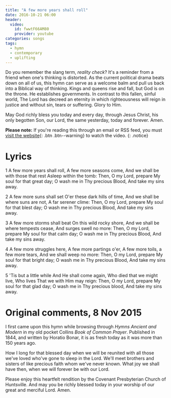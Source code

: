 ```yaml
---
title: "A few more years shall roll"
date: 2016-10-21 06:00
header:
  video:
    id: fwwtF66AM80
    provider: youtube
categories: songs
tags:
  - hymn
  - contemporary
  - uplifting
---
```

Do you remember the slang term, *reality check*?  It's a reminder from a friend when one's thinking is distorted.  As the current political drama beats down on all of us, this hymn can serve as a welcome balm and pull us back into a Biblical way of thinking.  Kings and queens rise and fall, but God is on the throne.  He establishes governments.  In contrast to this fallen, sinful world, The Lord has decreed an eternity in which righteousness will reign in justice and without sin, tears or suffering.  Glory to Him.

May God richly bless you today and every day, through Jesus Christ, his only begotten Son, our Lord, the same yesterday, today and forever.  Amen.

**Please note:** If you're reading this through an email or RSS feed, you must [visit the website](/songs/a-few-more-years-shall-roll/){: .btn .btn--warning} to watch the video.
{: .notice}

# Lyrics #

1 A few more years shall roll,
A few more seasons come,
And we shall be with those that rest
Asleep within the tomb:
Then, O my Lord, prepare
My soul for that great day;
O wash me in Thy precious Blood,
And take my sins away.

2 A few more suns shall set
O'er these dark hills of time,
And we shall be where suns are not,
A far serener clime:
Then, O my Lord, prepare
My soul for that blest day;
O wash me in Thy precious Blood,
And take my sins away.

3 A few more storms shall beat
On this wild rocky shore,
And we shall be where tempests cease,
And surges swell no more:
Then, O my Lord, prepare
My soul for that calm day;
O wash me in Thy precious Blood,
And take my sins away.

4 A few more struggles here,
A few more partings o'er,
A few more toils, a few more tears,
And we shall weep no more:
Then, O my Lord, prepare
My soul for that bright day;
O wash me in Thy precious Blood,
And take my sins away.

5 'Tis but a little while
And He shall come again,
Who died that we might live, Who lives
That we with Him may reign:
Then, O my Lord, prepare
My soul for that glad day;
O wash me in Thy precious blood,
And take my sins away.

# Original comments, 8 Nov 2015
  
I first came upon this hymn while browsing through *Hymns Ancient and Modern* in my old pocket Collins *Book of Common Prayer*. Published in 1844, and written by Horatio Bonar, it is as fresh today as it was more than 150 years ago.

How I long for that blessed day when we will be reunited with all those we've loved who've gone to sleep in the Lord.  We'll meet brothers and sisters of like precious faith whom we've never known.  What joy we shall have then, when we will forever be with our Lord.

Please enjoy this heartfelt rendition by the Covenant Presbyterian Church of Huntsville.  And may you be richly blessed today in your worship of our great and merciful Lord.  Amen.
